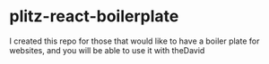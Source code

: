 # plitz-react-boilerplate
I created this repo for those that would like to have a boiler plate for websites, and you will be able to use it with theDavid
